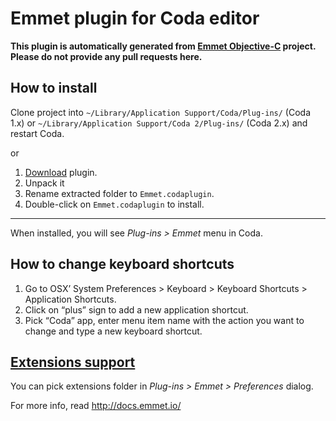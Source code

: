 # Emmet plugin for Coda editor #

**This plugin is automatically generated from [Emmet Objective-C](https://github.com/emmetio/emmet-objc) project. Please do not provide any pull requests here.**

## How to install ##

Clone project into `~/Library/Application Support/Coda/Plug-ins/` (Coda 1.x) or `~/Library/Application Support/Coda 2/Plug-ins/` (Coda 2.x) and restart Coda.

or

1. [Download](/emmetio/Emmet.codaplugin/archive/master.zip) plugin.
2. Unpack it 
3. Rename extracted folder to `Emmet.codaplugin`.
4. Double-click on `Emmet.codaplugin` to install.

----------------

When installed, you will see *Plug-ins > Emmet* menu in Coda.

## How to change keyboard shortcuts ##

1. Go to OSX’ System Preferences > Keyboard > Keyboard Shortcuts > Application Shortcuts.
2. Click on “plus” sign to add a new application shortcut.
3. Pick “Coda” app, enter menu item name with the action you want to change and type a new keyboard shortcut.

## [Extensions support](http://docs.emmet.io/customization/) ##

You can pick extensions folder in *Plug-ins > Emmet > Preferences* dialog.

For more info, read http://docs.emmet.io/
